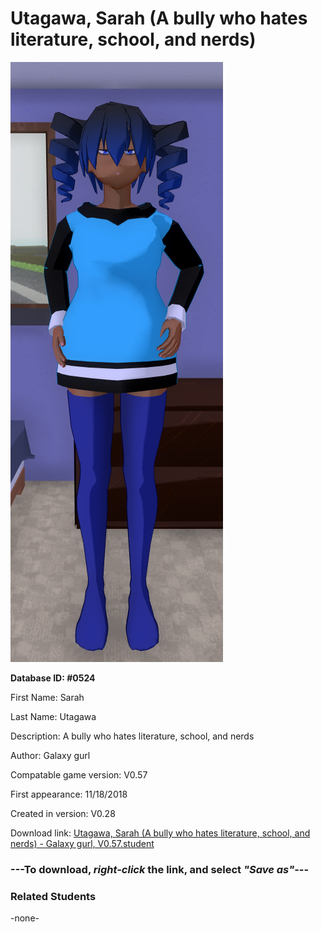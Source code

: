# Utagawa, Sarah (A bully who hates literature, school, and nerds)

<img src="../../Files/Images/Utagawa, Sarah (A bully who hates literature, school, and nerds).png" title="Utagawa, Sarah (A bully who hates literature, school, and nerds) - Galaxy gurl, V0.57">

**Database ID: #0524**

First Name: Sarah

Last Name: Utagawa

Description: A bully who hates literature, school, and nerds

Author: Galaxy gurl

Compatable game version: V0.57

First appearance: 11/18/2018

Created in version: V0.28

Download link: <a href="https://raw.githubusercontent.com/Arbiter1223/Daigaku-Gurashi-Custom-Students/master/Files/Student%20Files/Utagawa%2C%20Sarah%20(A%20bully%20who%20hates%20literature%2C%20school%2C%20and%20nerds)%20-%20Galaxy%20gurl%2C%20V0.57.student">Utagawa, Sarah (A bully who hates literature, school, and nerds) - Galaxy gurl, V0.57.student</a>

### ---**To download, _right-click_ the link, and select _"Save as"_**---

### Related Students

-none-
